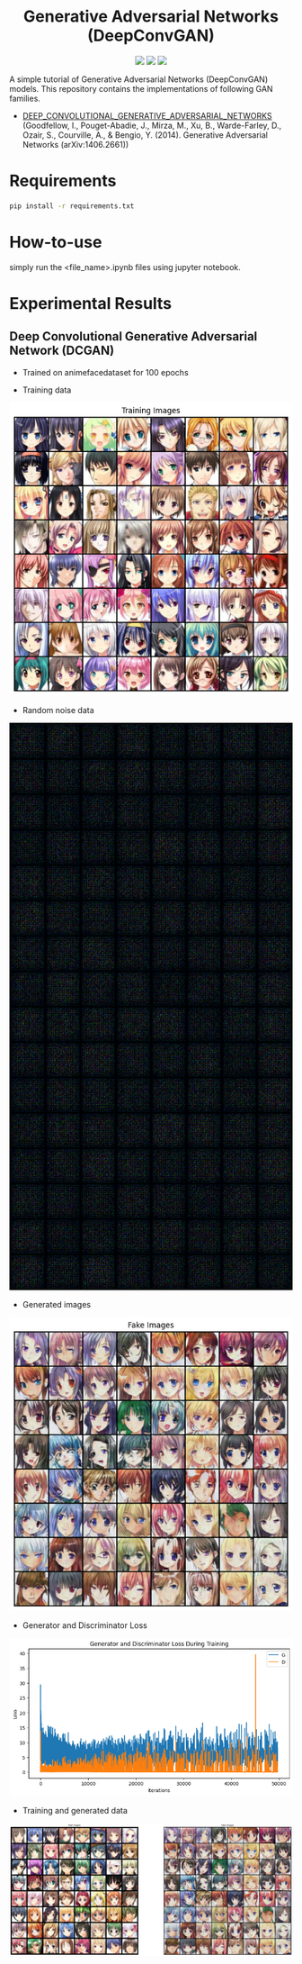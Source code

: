 <h1 align="center">
  <b>Generative Adversarial Networks (DeepConvGAN)</b><br>
</h1>

<p align="center">
    <a href="https://www.python.org/">
    <img src="https://img.shields.io/badge/Python-3.10-ff69b4.svg" /></a>
    <a href= "https://pytorch.org/">
    <img src="https://img.shields.io/badge/PyTorch-1.3-2BAF2B.svg" /></a>
    <a href= "https://github.com/baohuy11/Variational-autoencoder/blob/main/LICENSE">
    <img src="https://img.shields.io/badge/license-Apache2.0-blue.svg" /></a>
</p>

A simple tutorial of Generative Adversarial Networks (DeepConvGAN) models. This repository contains the implementations of following GAN families.


* [DEEP_CONVOLUTIONAL_GENERATIVE_ADVERSARIAL_NETWORKS](https://arxiv.org/pdf/1511.06434) (Goodfellow, I., Pouget-Abadie, J., Mirza, M., Xu, B., Warde-Farley, D., Ozair, S., Courville, A., & Bengio, Y. (2014). Generative Adversarial Networks (arXiv:1406.2661))


# Requirements
```bash
pip install -r requirements.txt
```

# How-to-use
simply run the <file_name>.ipynb files using jupyter notebook.

# Experimental Results
## Deep Convolutional Generative Adversarial Network (DCGAN)
- Trained on animefacedataset for 100 epochs

- Training data

![Training_data](./assets/train.png) 

- Random noise data

![Random_noise](./assets/random_noise.png)

- Generated images

![Generated_images](./assets/gen_img.png)

- Generator and Discriminator Loss

![Loss](./assets/gen_dis_loss.png)

- Training and generated data

![Data_comparision](./assets/train_gen_img.png)
